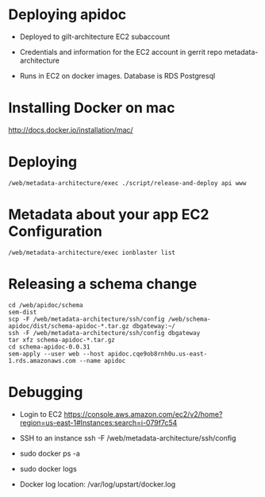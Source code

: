Deploying apidoc
================

 - Deployed to gilt-architecture EC2 subaccount

 - Credentials and information for the EC2 account in gerrit repo
   metadata-architecture

 - Runs in EC2 on docker images. Database is RDS Postgresql

Installing Docker on mac
========================

  http://docs.docker.io/installation/mac/

Deploying
==============

    /web/metadata-architecture/exec ./script/release-and-deploy api www

Metadata about your app EC2 Configuration
=========================================

    /web/metadata-architecture/exec ionblaster list

Releasing a schema change
=========================

    cd /web/apidoc/schema
    sem-dist
    scp -F /web/metadata-architecture/ssh/config /web/schema-apidoc/dist/schema-apidoc-*.tar.gz dbgateway:~/
    ssh -F /web/metadata-architecture/ssh/config dbgateway
    tar xfz schema-apidoc-*.tar.gz
    cd schema-apidoc-0.0.31
    sem-apply --user web --host apidoc.cqe9ob8rnh0u.us-east-1.rds.amazonaws.com --name apidoc

Debugging
=========

 - Login to EC2 https://console.aws.amazon.com/ec2/v2/home?region=us-east-1#Instances:search=i-079f7c54

 - SSH to an instance
   ssh -F /web/metadata-architecture/ssh/config <EC2 Hostname>

 - sudo docker ps -a

 - sudo docker logs <container id>

 - Docker log location: /var/log/upstart/docker.log
